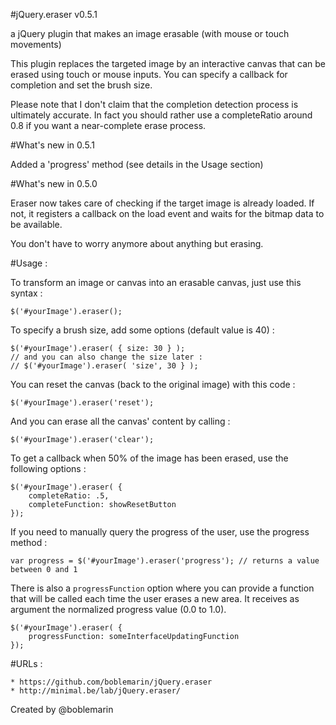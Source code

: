 #jQuery.eraser v0.5.1

a jQuery plugin that makes an image erasable (with mouse or touch movements)

This plugin replaces the targeted image by an interactive canvas that can be erased using touch or mouse inputs. You can specify a callback for completion and set the brush size.

Please note that I don't claim that the completion detection process is ultimately accurate. In fact you should rather use a completeRatio around 0.8 if you want a near-complete erase process.

#What's new in 0.5.1

Added a 'progress' method (see details in the Usage section)


#What's new in 0.5.0

Eraser now takes care of checking if the target image is already loaded. If not, it registers a callback on the load event and waits for the bitmap data to be available.

You don't have to worry anymore about anything but erasing.


#Usage :


To transform an image or canvas into an erasable canvas, just use this syntax :

	$('#yourImage').eraser();


To specify a brush size, add some options (default value is 40) :

	$('#yourImage').eraser( { size: 30 } );
	// and you can also change the size later :
	// $('#yourImage').eraser( 'size', 30 } );


You can reset the canvas (back to the original image) with this code :

	$('#yourImage').eraser('reset');


And you can erase all the canvas' content by calling :

	$('#yourImage').eraser('clear');


To get a callback when 50% of the image has been erased, use the following options :

	$('#yourImage').eraser( {
		completeRatio: .5,
		completeFunction: showResetButton
	});

If you need to manually query the progress of the user, use the progress method :

	var progress = $('#yourImage').eraser('progress'); // returns a value between 0 and 1

There is also a `progressFunction` option where you can provide a function that will be called each time the user erases a new area. It receives as argument the normalized progress value (0.0 to 1.0).

	$('#yourImage').eraser( {
		progressFunction: someInterfaceUpdatingFunction
	});


#URLs :

	* https://github.com/boblemarin/jQuery.eraser
	* http://minimal.be/lab/jQuery.eraser/


Created by @boblemarin